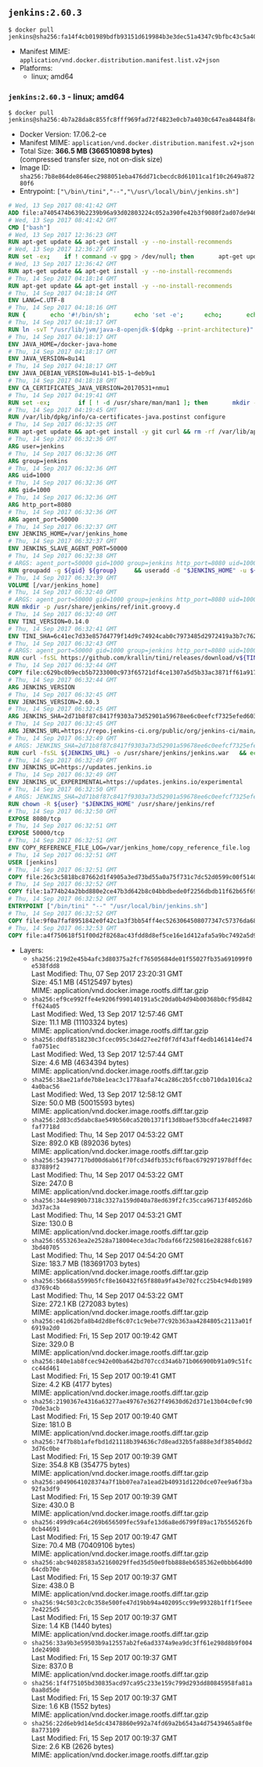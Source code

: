 ## `jenkins:2.60.3`

```console
$ docker pull jenkins@sha256:fa14f4cb01989bdfb93151d619984b3e3dec51a4347c9bfbc43c5a40f3b83d96
```

-	Manifest MIME: `application/vnd.docker.distribution.manifest.list.v2+json`
-	Platforms:
	-	linux; amd64

### `jenkins:2.60.3` - linux; amd64

```console
$ docker pull jenkins@sha256:4b7a28da8c855fc8fff969fad72f4823e0cb7a4030c647ea84484f8c5074065e
```

-	Docker Version: 17.06.2-ce
-	Manifest MIME: `application/vnd.docker.distribution.manifest.v2+json`
-	Total Size: **366.5 MB (366510898 bytes)**  
	(compressed transfer size, not on-disk size)
-	Image ID: `sha256:7b8e864de8646ec2988051eba476dd71cbecdc8d61011ca1f10c2649a87280f6`
-	Entrypoint: `["\/bin\/tini","--","\/usr\/local\/bin\/jenkins.sh"]`

```dockerfile
# Wed, 13 Sep 2017 08:41:42 GMT
ADD file:a7405474b639b2239b96a93d02803224c052a390fe42b3f9080f2ad07de94640 in / 
# Wed, 13 Sep 2017 08:41:42 GMT
CMD ["bash"]
# Wed, 13 Sep 2017 12:36:23 GMT
RUN apt-get update && apt-get install -y --no-install-recommends 		ca-certificates 		curl 		wget 	&& rm -rf /var/lib/apt/lists/*
# Wed, 13 Sep 2017 12:36:27 GMT
RUN set -ex; 	if ! command -v gpg > /dev/null; then 		apt-get update; 		apt-get install -y --no-install-recommends 			gnupg2 			dirmngr 		; 		rm -rf /var/lib/apt/lists/*; 	fi
# Wed, 13 Sep 2017 12:36:42 GMT
RUN apt-get update && apt-get install -y --no-install-recommends 		bzr 		git 		mercurial 		openssh-client 		subversion 				procps 	&& rm -rf /var/lib/apt/lists/*
# Thu, 14 Sep 2017 04:18:14 GMT
RUN apt-get update && apt-get install -y --no-install-recommends 		bzip2 		unzip 		xz-utils 	&& rm -rf /var/lib/apt/lists/*
# Thu, 14 Sep 2017 04:18:14 GMT
ENV LANG=C.UTF-8
# Thu, 14 Sep 2017 04:18:16 GMT
RUN { 		echo '#!/bin/sh'; 		echo 'set -e'; 		echo; 		echo 'dirname "$(dirname "$(readlink -f "$(which javac || which java)")")"'; 	} > /usr/local/bin/docker-java-home 	&& chmod +x /usr/local/bin/docker-java-home
# Thu, 14 Sep 2017 04:18:17 GMT
RUN ln -svT "/usr/lib/jvm/java-8-openjdk-$(dpkg --print-architecture)" /docker-java-home
# Thu, 14 Sep 2017 04:18:17 GMT
ENV JAVA_HOME=/docker-java-home
# Thu, 14 Sep 2017 04:18:17 GMT
ENV JAVA_VERSION=8u141
# Thu, 14 Sep 2017 04:18:17 GMT
ENV JAVA_DEBIAN_VERSION=8u141-b15-1~deb9u1
# Thu, 14 Sep 2017 04:18:18 GMT
ENV CA_CERTIFICATES_JAVA_VERSION=20170531+nmu1
# Thu, 14 Sep 2017 04:19:41 GMT
RUN set -ex; 		if [ ! -d /usr/share/man/man1 ]; then 		mkdir -p /usr/share/man/man1; 	fi; 		apt-get update; 	apt-get install -y 		openjdk-8-jdk="$JAVA_DEBIAN_VERSION" 		ca-certificates-java="$CA_CERTIFICATES_JAVA_VERSION" 	; 	rm -rf /var/lib/apt/lists/*; 		[ "$(readlink -f "$JAVA_HOME")" = "$(docker-java-home)" ]; 		update-alternatives --get-selections | awk -v home="$(readlink -f "$JAVA_HOME")" 'index($3, home) == 1 { $2 = "manual"; print | "update-alternatives --set-selections" }'; 	update-alternatives --query java | grep -q 'Status: manual'
# Thu, 14 Sep 2017 04:19:45 GMT
RUN /var/lib/dpkg/info/ca-certificates-java.postinst configure
# Thu, 14 Sep 2017 06:32:35 GMT
RUN apt-get update && apt-get install -y git curl && rm -rf /var/lib/apt/lists/*
# Thu, 14 Sep 2017 06:32:36 GMT
ARG user=jenkins
# Thu, 14 Sep 2017 06:32:36 GMT
ARG group=jenkins
# Thu, 14 Sep 2017 06:32:36 GMT
ARG uid=1000
# Thu, 14 Sep 2017 06:32:36 GMT
ARG gid=1000
# Thu, 14 Sep 2017 06:32:36 GMT
ARG http_port=8080
# Thu, 14 Sep 2017 06:32:36 GMT
ARG agent_port=50000
# Thu, 14 Sep 2017 06:32:37 GMT
ENV JENKINS_HOME=/var/jenkins_home
# Thu, 14 Sep 2017 06:32:37 GMT
ENV JENKINS_SLAVE_AGENT_PORT=50000
# Thu, 14 Sep 2017 06:32:38 GMT
# ARGS: agent_port=50000 gid=1000 group=jenkins http_port=8080 uid=1000 user=jenkins
RUN groupadd -g ${gid} ${group}     && useradd -d "$JENKINS_HOME" -u ${uid} -g ${gid} -m -s /bin/bash ${user}
# Thu, 14 Sep 2017 06:32:39 GMT
VOLUME [/var/jenkins_home]
# Thu, 14 Sep 2017 06:32:40 GMT
# ARGS: agent_port=50000 gid=1000 group=jenkins http_port=8080 uid=1000 user=jenkins
RUN mkdir -p /usr/share/jenkins/ref/init.groovy.d
# Thu, 14 Sep 2017 06:32:40 GMT
ENV TINI_VERSION=0.14.0
# Thu, 14 Sep 2017 06:32:41 GMT
ENV TINI_SHA=6c41ec7d33e857d4779f14d9c74924cab0c7973485d2972419a3b7c7620ff5fd
# Thu, 14 Sep 2017 06:32:43 GMT
# ARGS: agent_port=50000 gid=1000 group=jenkins http_port=8080 uid=1000 user=jenkins
RUN curl -fsSL https://github.com/krallin/tini/releases/download/v${TINI_VERSION}/tini-static-amd64 -o /bin/tini && chmod +x /bin/tini   && echo "$TINI_SHA  /bin/tini" | sha256sum -c -
# Thu, 14 Sep 2017 06:32:44 GMT
COPY file:c629bc0b9ecb5b7233000c973f65721df4ce1307a5d5b33ac3871ff61a9172ff in /usr/share/jenkins/ref/init.groovy.d/tcp-slave-agent-port.groovy 
# Thu, 14 Sep 2017 06:32:44 GMT
ARG JENKINS_VERSION
# Thu, 14 Sep 2017 06:32:45 GMT
ENV JENKINS_VERSION=2.60.3
# Thu, 14 Sep 2017 06:32:45 GMT
ARG JENKINS_SHA=2d71b8f87c8417f9303a73d52901a59678ee6c0eefcf7325efed6035ff39372a
# Thu, 14 Sep 2017 06:32:45 GMT
ARG JENKINS_URL=https://repo.jenkins-ci.org/public/org/jenkins-ci/main/jenkins-war/2.60.3/jenkins-war-2.60.3.war
# Thu, 14 Sep 2017 06:32:49 GMT
# ARGS: JENKINS_SHA=2d71b8f87c8417f9303a73d52901a59678ee6c0eefcf7325efed6035ff39372a JENKINS_URL=https://repo.jenkins-ci.org/public/org/jenkins-ci/main/jenkins-war/2.60.3/jenkins-war-2.60.3.war agent_port=50000 gid=1000 group=jenkins http_port=8080 uid=1000 user=jenkins
RUN curl -fsSL ${JENKINS_URL} -o /usr/share/jenkins/jenkins.war   && echo "${JENKINS_SHA}  /usr/share/jenkins/jenkins.war" | sha256sum -c -
# Thu, 14 Sep 2017 06:32:49 GMT
ENV JENKINS_UC=https://updates.jenkins.io
# Thu, 14 Sep 2017 06:32:49 GMT
ENV JENKINS_UC_EXPERIMENTAL=https://updates.jenkins.io/experimental
# Thu, 14 Sep 2017 06:32:50 GMT
# ARGS: JENKINS_SHA=2d71b8f87c8417f9303a73d52901a59678ee6c0eefcf7325efed6035ff39372a JENKINS_URL=https://repo.jenkins-ci.org/public/org/jenkins-ci/main/jenkins-war/2.60.3/jenkins-war-2.60.3.war agent_port=50000 gid=1000 group=jenkins http_port=8080 uid=1000 user=jenkins
RUN chown -R ${user} "$JENKINS_HOME" /usr/share/jenkins/ref
# Thu, 14 Sep 2017 06:32:50 GMT
EXPOSE 8080/tcp
# Thu, 14 Sep 2017 06:32:51 GMT
EXPOSE 50000/tcp
# Thu, 14 Sep 2017 06:32:51 GMT
ENV COPY_REFERENCE_FILE_LOG=/var/jenkins_home/copy_reference_file.log
# Thu, 14 Sep 2017 06:32:51 GMT
USER [jenkins]
# Thu, 14 Sep 2017 06:32:51 GMT
COPY file:26c3c5818bc87662d1f4905a3ed73bd55a0a75f731c7dc52d0599c00f51408e9 in /usr/local/bin/jenkins-support 
# Thu, 14 Sep 2017 06:32:52 GMT
COPY file:1a774b24a2bbd880e2ce47b3d642b8c04bbdbede0f2256dbdb11f62b65f696ba in /usr/local/bin/jenkins.sh 
# Thu, 14 Sep 2017 06:32:52 GMT
ENTRYPOINT ["/bin/tini" "--" "/usr/local/bin/jenkins.sh"]
# Thu, 14 Sep 2017 06:32:52 GMT
COPY file:9f0a7faf8951842e0f42c1a3f3bb54ff4ec5263064508077347c57376da68b46 in /usr/local/bin/plugins.sh 
# Thu, 14 Sep 2017 06:32:53 GMT
COPY file:a4f750618f51f00d2f8268ac43fdd8d8ef5ce16e1d412afa5a9bc7492a5d975f in /usr/local/bin/install-plugins.sh 
```

-	Layers:
	-	`sha256:219d2e45b4afc3d80375a2fcf76505684de01f55027fb35a691099f0e538fdd8`  
		Last Modified: Thu, 07 Sep 2017 23:20:31 GMT  
		Size: 45.1 MB (45125497 bytes)  
		MIME: application/vnd.docker.image.rootfs.diff.tar.gzip
	-	`sha256:ef9ce992ffe4e9206f990140191a5c20da0b4d94b00368b0cf95d842ff624a05`  
		Last Modified: Wed, 13 Sep 2017 12:57:46 GMT  
		Size: 11.1 MB (11103324 bytes)  
		MIME: application/vnd.docker.image.rootfs.diff.tar.gzip
	-	`sha256:d0df8518230c3fcec095c3d4d27ee2f0f7df43aff4edb1461414ed74fa0751ec`  
		Last Modified: Wed, 13 Sep 2017 12:57:44 GMT  
		Size: 4.6 MB (4634394 bytes)  
		MIME: application/vnd.docker.image.rootfs.diff.tar.gzip
	-	`sha256:38ae21afde7b8e1eac3c1778aafa74ca286c2b5fccbb710da1016ca24a0bac56`  
		Last Modified: Wed, 13 Sep 2017 12:58:12 GMT  
		Size: 50.0 MB (50015593 bytes)  
		MIME: application/vnd.docker.image.rootfs.diff.tar.gzip
	-	`sha256:2d83cd5dabc8ae549b560ca520b1371f13d8baef53bcdfa4ec214987faf7718d`  
		Last Modified: Thu, 14 Sep 2017 04:53:22 GMT  
		Size: 892.0 KB (892036 bytes)  
		MIME: application/vnd.docker.image.rootfs.diff.tar.gzip
	-	`sha256:543947717bd00d6ab61f70fcd34dfb353cf6fbac6792971978dffdec837889f2`  
		Last Modified: Thu, 14 Sep 2017 04:53:22 GMT  
		Size: 247.0 B  
		MIME: application/vnd.docker.image.rootfs.diff.tar.gzip
	-	`sha256:344e9890b7318c3327a159d040a78ed639f2fc35cca96713f4052d6b3d37ac3a`  
		Last Modified: Thu, 14 Sep 2017 04:53:21 GMT  
		Size: 130.0 B  
		MIME: application/vnd.docker.image.rootfs.diff.tar.gzip
	-	`sha256:6553263ea2e2528a718004ece3dac7bdaf66f2250816e28288fc61673bd40705`  
		Last Modified: Thu, 14 Sep 2017 04:54:20 GMT  
		Size: 183.7 MB (183691703 bytes)  
		MIME: application/vnd.docker.image.rootfs.diff.tar.gzip
	-	`sha256:5b668a5599b5fcf8e160432f65f880a9fa43e702fcc25b4c94db1989d3769c4b`  
		Last Modified: Thu, 14 Sep 2017 04:53:22 GMT  
		Size: 272.1 KB (272083 bytes)  
		MIME: application/vnd.docker.image.rootfs.diff.tar.gzip
	-	`sha256:e41d62bfa8b4d2d8ef6c07c1c9ebe77c92b363aa4284805c2113a01f6919a2d0`  
		Last Modified: Fri, 15 Sep 2017 00:19:42 GMT  
		Size: 329.0 B  
		MIME: application/vnd.docker.image.rootfs.diff.tar.gzip
	-	`sha256:840e1ab8fcec942e00ba642bd707ccd34a6b71b066900b91a09c51fccc44d461`  
		Last Modified: Fri, 15 Sep 2017 00:19:41 GMT  
		Size: 4.2 KB (4177 bytes)  
		MIME: application/vnd.docker.image.rootfs.diff.tar.gzip
	-	`sha256:2190367e4316a63277ae49767e3627f49630d62d371e13b04c0efc9070de3acb`  
		Last Modified: Fri, 15 Sep 2017 00:19:40 GMT  
		Size: 181.0 B  
		MIME: application/vnd.docker.image.rootfs.diff.tar.gzip
	-	`sha256:74f7b8b1afefbd1d21118b394636c7d8ead32b5fa888e3df38540dd23d76c0be`  
		Last Modified: Fri, 15 Sep 2017 00:19:39 GMT  
		Size: 354.8 KB (354775 bytes)  
		MIME: application/vnd.docker.image.rootfs.diff.tar.gzip
	-	`sha256:a0490641028374a7f1bb07ea7a1ead2b40931d1220dce07ee9a6f3ba92fa3df9`  
		Last Modified: Fri, 15 Sep 2017 00:19:39 GMT  
		Size: 430.0 B  
		MIME: application/vnd.docker.image.rootfs.diff.tar.gzip
	-	`sha256:499d9ca64c269b656509fec59afe13d6a8ed6799f89ac17b556526fb0cb44691`  
		Last Modified: Fri, 15 Sep 2017 00:19:47 GMT  
		Size: 70.4 MB (70409106 bytes)  
		MIME: application/vnd.docker.image.rootfs.diff.tar.gzip
	-	`sha256:abc94028583a52160029ffed35d50e0fbb888eb6585362e0bbb64d0064cdb70e`  
		Last Modified: Fri, 15 Sep 2017 00:19:37 GMT  
		Size: 438.0 B  
		MIME: application/vnd.docker.image.rootfs.diff.tar.gzip
	-	`sha256:94c503c2c0c358e500fe47d19bb94a402095cc99e99328b1ff1f5eee7e4225d5`  
		Last Modified: Fri, 15 Sep 2017 00:19:37 GMT  
		Size: 1.4 KB (1440 bytes)  
		MIME: application/vnd.docker.image.rootfs.diff.tar.gzip
	-	`sha256:33a9b3e59503b9a12557ab2fe6ad3374a9ea9dc3ff61e298d8b9f0041de24908`  
		Last Modified: Fri, 15 Sep 2017 00:19:37 GMT  
		Size: 837.0 B  
		MIME: application/vnd.docker.image.rootfs.diff.tar.gzip
	-	`sha256:1f4f75105bd30835acd97ca95c233e159c799d293dd80845958fa81a0aa8d5de`  
		Last Modified: Fri, 15 Sep 2017 00:19:37 GMT  
		Size: 1.6 KB (1552 bytes)  
		MIME: application/vnd.docker.image.rootfs.diff.tar.gzip
	-	`sha256:22d6eb9d14e5dc43478860e992a74fd69a2b6543a4d75439465a8f0e8a773109`  
		Last Modified: Fri, 15 Sep 2017 00:19:37 GMT  
		Size: 2.6 KB (2626 bytes)  
		MIME: application/vnd.docker.image.rootfs.diff.tar.gzip
